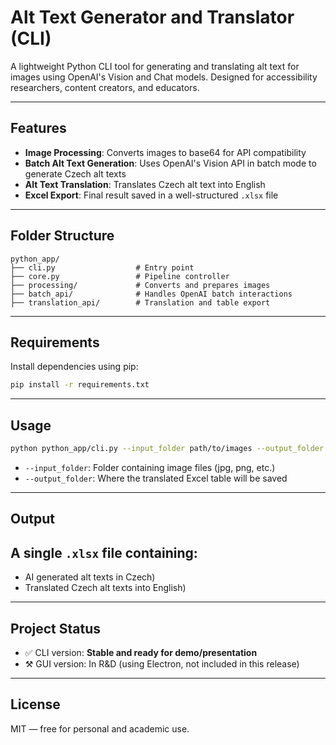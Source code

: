 # Alt Text Generator and Translator (CLI)

A lightweight Python CLI tool for generating and translating alt text for images using OpenAI's Vision and Chat models. Designed for accessibility researchers, content creators, and educators.

---

## Features

- **Image Processing**: Converts images to base64 for API compatibility
- **Batch Alt Text Generation**: Uses OpenAI's Vision API in batch mode to generate Czech alt texts
- **Alt Text Translation**: Translates Czech alt text into English
- **Excel Export**: Final result saved in a well-structured `.xlsx` file

---

## Folder Structure

```
python_app/
├── cli.py                  # Entry point
├── core.py                 # Pipeline controller
├── processing/             # Converts and prepares images
├── batch_api/              # Handles OpenAI batch interactions
├── translation_api/        # Translation and table export
```

---

## Requirements

Install dependencies using pip:

```bash
pip install -r requirements.txt
```

---

## Usage

```bash
python python_app/cli.py --input_folder path/to/images --output_folder path/to/save
```

- `--input_folder`: Folder containing image files (jpg, png, etc.)
- `--output_folder`: Where the translated Excel table will be saved

---

## Output

A single `.xlsx` file containing:
- 
- AI generated alt texts in Czech)
- Translated Czech alt texts into English)

---

## Project Status

- ✅ CLI version: **Stable and ready for demo/presentation**
- ⚒ GUI version: In R&D (using Electron, not included in this release)

---

## License

MIT — free for personal and academic use.